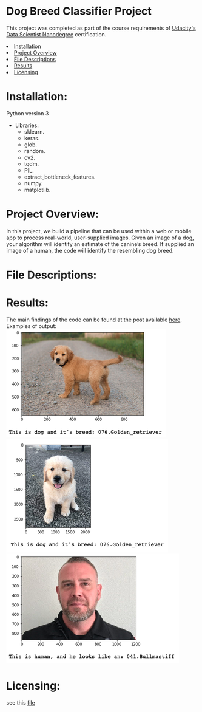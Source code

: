 # Dog Breed Classifier Project
This project was completed as part of the course requirements of [Udacity's Data Scientist Nanodegree](https://www.udacity.com/course/data-scientist-nanodegree--nd025) certification.

<li><a href="#Installation">Installation</a></li>
<li><a href="#Project Overview">Project Overview</a></li>
<li><a href="#File Descriptions">File Descriptions</a></li>
<li><a href="#Results">Results</a></li>
<li><a href="#Licensing">Licensing</a></li>

# Installation:
Python version 3
- Libraries:
  - sklearn.
  - keras.
  - glob.
  - random.
  - cv2.
  - tqdm.
  - PIL.
  - extract_bottleneck_features.
  - numpy.
  - matplotlib.

# Project Overview:
In this project, we build a pipeline that can be used within a web or mobile app to process real-world, user-supplied images.  Given an image of a dog, your algorithm will identify an estimate of the canine’s breed.  If supplied an image of a human, the code will identify the resembling dog breed.  


# File Descriptions:


# Results:
The main findings of the code can be found at the post available [here](https://medium.com/@mhnghamdi/dog-identification-app-75f9d92a4990).
Examples of output:
![Sample Output](images/dog1.png)
![Sample Output](images/dog2.png)
![Sample Output](images/human1.png)


# Licensing:
see this [file](Licensing.txt) 




